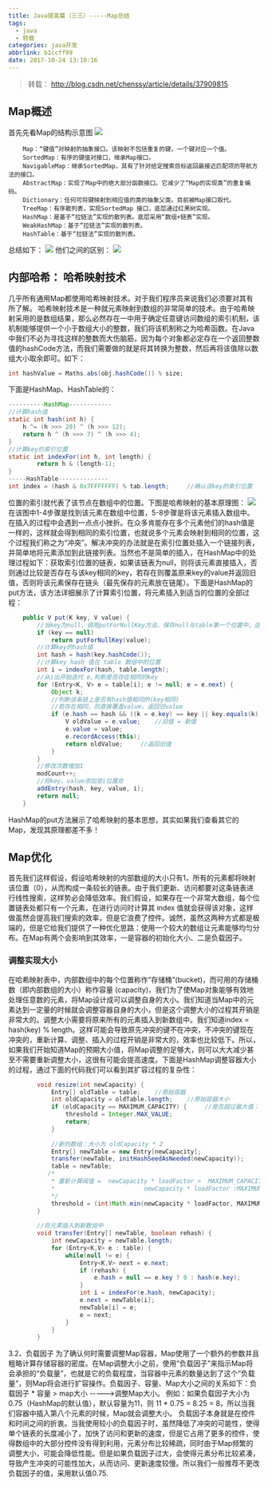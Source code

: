 ```yaml
---
title: Java提高篇（三三）-----Map总结
tags:
  - java
  - 转载
categories: java开发
abbrlink: b1ccff99
date: 2017-10-24 13:10:16
---
```

> 转载： http://blog.csdn.net/chenssy/article/details/37909815

## Map概述
首先先看Map的结构示意图
![](/uploads/map1.png)

        Map：“键值”对映射的抽象接口。该映射不包括重复的键，一个键对应一个值。
        SortedMap：有序的键值对接口，继承Map接口。
        NavigableMap：继承SortedMap，具有了针对给定搜索目标返回最接近匹配项的导航方法的接口。
        AbstractMap：实现了Map中的绝大部分函数接口。它减少了“Map的实现类”的重复编码。
        Dictionary：任何可将键映射到相应值的类的抽象父类。目前被Map接口取代。
        TreeMap：有序散列表，实现SortedMap 接口，底层通过红黑树实现。
        HashMap：是基于“拉链法”实现的散列表。底层采用“数组+链表”实现。
        WeakHashMap：基于“拉链法”实现的散列表。
        HashTable：基于“拉链法”实现的散列表。

<!-- more -->

总结如下：
![](/uploads/map2.png)
他们之间的区别：
![](/uploads/map3.png)
## 内部哈希： 哈希映射技术
几乎所有通用Map都使用哈希映射技术。对于我们程序员来说我们必须要对其有所了解。
哈希映射技术是一种就元素映射到数组的非常简单的技术。由于哈希映射采用的是数组结果，那么必然存在一中用于确定任意键访问数组的索引机制，该机制能够提供一个小于数组大小的整数，我们将该机制称之为哈希函数。在Java中我们不必为寻找这样的整数而大伤脑筋，因为每个对象都必定存在一个返回整数值的hashCode方法，而我们需要做的就是将其转换为整数，然后再将该值除以数组大小取余即可。如下：
```java
int hashValue = Maths.abs(obj.hashCode()) % size;  
```
下面是HashMap、HashTable的：
```java
----------HashMap------------  
//计算hash值  
static int hash(int h) {  
    h ^= (h >>> 20) ^ (h >>> 12);  
    return h ^ (h >>> 7) ^ (h >>> 4);  
}  
//计算key的索引位置  
static int indexFor(int h, int length) {  
        return h & (length-1);  
}  
-----HashTable--------------  
int index = (hash & 0x7FFFFFFF) % tab.length;     //确认该key的索引位置  
```
位置的索引就代表了该节点在数组中的位置。下图是哈希映射的基本原理图：
![](/uploads/map4.gif)
在该图中1-4步骤是找到该元素在数组中位置，5-8步骤是将该元素插入数组中。在插入的过程中会遇到一点点小挫折。在众多肯能存在多个元素他们的hash值是一样的，这样就会得到相同的索引位置，也就说多个元素会映射到相同的位置，这个过程我们称之为“冲突”。解决冲突的办法就是在索引位置处插入一个链接列表，并简单地将元素添加到此链接列表。当然也不是简单的插入，在HashMap中的处理过程如下：获取索引位置的链表，如果该链表为null，则将该元素直接插入，否则通过比较是否存在与该key相同的key，若存在则覆盖原来key的value并返回旧值，否则将该元素保存在链头（最先保存的元素放在链尾）。下面是HashMap的put方法，该方法详细展示了计算索引位置，将元素插入到适当的位置的全部过程：
```java
    public V put(K key, V value) {  
        //当key为null，调用putForNullKey方法，保存null与table第一个位置中，这是HashMap允许为null的原因  
        if (key == null)  
            return putForNullKey(value);  
        //计算key的hash值  
        int hash = hash(key.hashCode());                   
        //计算key hash 值在 table 数组中的位置  
        int i = indexFor(hash, table.length);              
        //从i出开始迭代 e,判断是否存在相同的key  
        for (Entry<K, V> e = table[i]; e != null; e = e.next) {  
            Object k;  
            //判断该条链上是否有hash值相同的(key相同)  
            //若存在相同，则直接覆盖value，返回旧value  
            if (e.hash == hash && ((k = e.key) == key || key.equals(k))) {  
                V oldValue = e.value;    //旧值 = 新值  
                e.value = value;  
                e.recordAccess(this);  
                return oldValue;     //返回旧值  
            }  
        }  
        //修改次数增加1  
        modCount++;  
        //将key、value添加至i位置处  
        addEntry(hash, key, value, i);  
        return null;  
    }  
```
HashMap的put方法展示了哈希映射的基本思想，其实如果我们查看其它的Map，发现其原理都差不多！
## Map优化
首先我们这样假设，假设哈希映射的内部数组的大小只有1，所有的元素都将映射该位置（0），从而构成一条较长的链表。由于我们更新、访问都要对这条链表进行线性搜索，这样势必会降低效率。我们假设，如果存在一个非常大数组，每个位置链表处都只有一个元素，在进行访问时计算其 index 值就会获得该对象，这样做虽然会提高我们搜索的效率，但是它浪费了控件。诚然，虽然这两种方式都是极端的，但是它给我们提供了一种优化思路：使用一个较大的数组让元素能够均匀分布。在Map有两个会影响到其效率，一是容器的初始化大小、二是负载因子。
### 调整实现大小
在哈希映射表中，内部数组中的每个位置称作“存储桶”(bucket)，而可用的存储桶数（即内部数组的大小）称作容量 (capacity)，我们为了使Map对象能够有效地处理任意数的元素，将Map设计成可以调整自身的大小。我们知道当Map中的元素达到一定量的时候就会调整容器自身的大小，但是这个调整大小的过程其开销是非常大的。调整大小需要将原来所有的元素插入到新数组中。我们知道index = hash(key) % length。这样可能会导致原先冲突的键不在冲突，不冲突的键现在冲突的，重新计算、调整、插入的过程开销是非常大的，效率也比较低下。所以，如果我们开始知道Map的预期大小值，将Map调整的足够大，则可以大大减少甚至不需要重新调整大小，这很有可能会提高速度。下面是HashMap调整容器大小的过程，通过下面的代码我们可以看到其扩容过程的复杂性：
```java
        void resize(int newCapacity) {  
            Entry[] oldTable = table;    //原始容器  
            int oldCapacity = oldTable.length;    //原始容器大小  
            if (oldCapacity == MAXIMUM_CAPACITY) {     //是否超过最大值：1073741824  
                threshold = Integer.MAX_VALUE;  
                return;  
            }  
  
            //新的数组：大小为 oldCapacity * 2  
            Entry[] newTable = new Entry[newCapacity];      
            transfer(newTable, initHashSeedAsNeeded(newCapacity));  
            table = newTable;  
           /* 
            * 重新计算阀值 =  newCapacity * loadFactor >  MAXIMUM_CAPACITY + 1 ?  
            *                         newCapacity * loadFactor :MAXIMUM_CAPACITY + 1 
            */  
            threshold = (int)Math.min(newCapacity * loadFactor, MAXIMUM_CAPACITY + 1);     
        }  
          
        //将元素插入到新数组中  
        void transfer(Entry[] newTable, boolean rehash) {  
            int newCapacity = newTable.length;  
            for (Entry<K,V> e : table) {  
                while(null != e) {  
                    Entry<K,V> next = e.next;  
                    if (rehash) {  
                        e.hash = null == e.key ? 0 : hash(e.key);  
                    }  
                    int i = indexFor(e.hash, newCapacity);  
                    e.next = newTable[i];  
                    newTable[i] = e;  
                    e = next;  
                }  
            }  
        }  
```
3.2、负载因子
         为了确认何时需要调整Map容器，Map使用了一个额外的参数并且粗略计算存储容器的密度。在Map调整大小之前，使用”负载因子”来指示Map将会承担的“负载量”，也就是它的负载程度，当容器中元素的数量达到了这个“负载量”，则Map将会进行扩容操作。负载因子、容量、Map大小之间的关系如下：负载因子 * 容量 > map大小  ----->调整Map大小。
         例如：如果负载因子大小为0.75（HashMap的默认值），默认容量为11，则 11 * 0.75 = 8.25 = 8，所以当我们容器中插入第八个元素的时候，Map就会调整大小。
        负载因子本身就是在控件和时间之间的折衷。当我使用较小的负载因子时，虽然降低了冲突的可能性，使得单个链表的长度减小了，加快了访问和更新的速度，但是它占用了更多的控件，使得数组中的大部分控件没有得到利用，元素分布比较稀疏，同时由于Map频繁的调整大小，可能会降低性能。但是如果负载因子过大，会使得元素分布比较紧凑，导致产生冲突的可能性加大，从而访问、更新速度较慢。所以我们一般推荐不更改负载因子的值，采用默认值0.75.